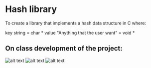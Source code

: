 # Hash library

To create a library that implements a hash data structure in C where:

key string = char *
value "Anything that the user want" = void *

## On class development of the project:

![alt text](https://raw.githubusercontent.com/Dragv/adv_prog/tree/master/practicas/practica6/img1.jpg)
![alt text](https://raw.githubusercontent.com/Dragv/adv_prog/tree/master/practicas/practica6/img2.jpg)
![alt text](https://raw.githubusercontent.com/Dragv/adv_prog/tree/master/practicas/practica6/img3.jpg)
